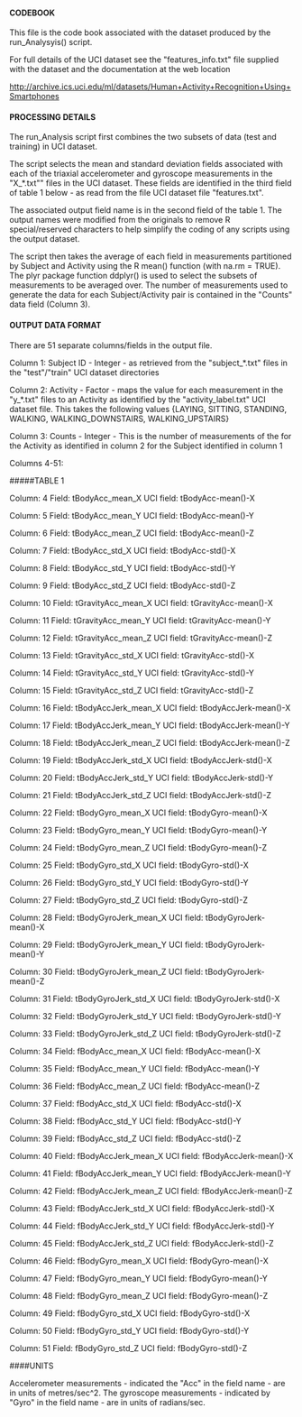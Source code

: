 #### CODEBOOK

This file is the code book associated with the dataset produced by the run_Analysyis() script.

For full details of the UCI dataset see the "features_info.txt" file supplied with the dataset and the documentation at the web location 

http://archive.ics.uci.edu/ml/datasets/Human+Activity+Recognition+Using+Smartphones


#### PROCESSING DETAILS

The run_Analysis script first combines the two subsets of data (test and training) in UCI dataset.

The script selects the mean and standard deviation fields associated with each of the triaxial accelerometer and gyroscope measurements in the "X_*.txt"" files in the UCI dataset.  These fields are identified in the third field of table 1 below - as read from the file UCI dataset file "features.txt".  

The associated output field name is in the second field of the table 1.  The output names were modified from the originals to remove R special/reserved characters to help simplify the coding of any scripts using the output dataset.

The script then takes the average of each field in measurements partitioned by Subject and Activity using the R mean() function (with na.rm = TRUE).  The plyr package function ddplyr() is used to select the subsets of measurements to be averaged over.  The number of measurements used to generate the data for each Subject/Activity pair is contained in the "Counts" data field (Column 3).  

#### OUTPUT DATA FORMAT

There are 51 separate columns/fields in the output file.  

Column 1:  Subject ID - Integer - as retrieved from the "subject_*.txt" files in the  "test"/"train" UCI dataset directories

Column 2:  Activity - Factor - maps the value for each measurement in the "y_*.txt" files to an Activity as identified by the "activity_label.txt" UCI dataset file.  This takes the following values {LAYING, SITTING, STANDING, WALKING, WALKING_DOWNSTAIRS, WALKING_UPSTAIRS} 

Column 3: Counts - Integer - This is the number of measurements of the for the Activity as identified in column 2 for the Subject identified in column 1 

Columns 4-51:  

#####TABLE 1

Column:  4 Field:  tBodyAcc_mean_X UCI field:  tBodyAcc-mean()-X 

Column:  5 Field:  tBodyAcc_mean_Y UCI field:  tBodyAcc-mean()-Y 

Column:  6 Field:  tBodyAcc_mean_Z UCI field:  tBodyAcc-mean()-Z 

Column:  7 Field:  tBodyAcc_std_X UCI field:  tBodyAcc-std()-X 

Column:  8 Field:  tBodyAcc_std_Y UCI field:  tBodyAcc-std()-Y 

Column:  9 Field:  tBodyAcc_std_Z UCI field:  tBodyAcc-std()-Z 

Column:  10 Field:  tGravityAcc_mean_X UCI field:  tGravityAcc-mean()-X 

Column:  11 Field:  tGravityAcc_mean_Y UCI field:  tGravityAcc-mean()-Y 

Column:  12 Field:  tGravityAcc_mean_Z UCI field:  tGravityAcc-mean()-Z 

Column:  13 Field:  tGravityAcc_std_X UCI field:  tGravityAcc-std()-X 

Column:  14 Field:  tGravityAcc_std_Y UCI field:  tGravityAcc-std()-Y 

Column:  15 Field:  tGravityAcc_std_Z UCI field:  tGravityAcc-std()-Z 

Column:  16 Field:  tBodyAccJerk_mean_X UCI field:  tBodyAccJerk-mean()-X 

Column:  17 Field:  tBodyAccJerk_mean_Y UCI field:  tBodyAccJerk-mean()-Y 

Column:  18 Field:  tBodyAccJerk_mean_Z UCI field:  tBodyAccJerk-mean()-Z 

Column:  19 Field:  tBodyAccJerk_std_X UCI field:  tBodyAccJerk-std()-X 

Column:  20 Field:  tBodyAccJerk_std_Y UCI field:  tBodyAccJerk-std()-Y 

Column:  21 Field:  tBodyAccJerk_std_Z UCI field:  tBodyAccJerk-std()-Z 

Column:  22 Field:  tBodyGyro_mean_X UCI field:  tBodyGyro-mean()-X 

Column:  23 Field:  tBodyGyro_mean_Y UCI field:  tBodyGyro-mean()-Y 

Column:  24 Field:  tBodyGyro_mean_Z UCI field:  tBodyGyro-mean()-Z 

Column:  25 Field:  tBodyGyro_std_X UCI field:  tBodyGyro-std()-X 

Column:  26 Field:  tBodyGyro_std_Y UCI field:  tBodyGyro-std()-Y 

Column:  27 Field:  tBodyGyro_std_Z UCI field:  tBodyGyro-std()-Z 

Column:  28 Field:  tBodyGyroJerk_mean_X UCI field:  tBodyGyroJerk-mean()-X 

Column:  29 Field:  tBodyGyroJerk_mean_Y UCI field:  tBodyGyroJerk-mean()-Y 

Column:  30 Field:  tBodyGyroJerk_mean_Z UCI field:  tBodyGyroJerk-mean()-Z 

Column:  31 Field:  tBodyGyroJerk_std_X UCI field:  tBodyGyroJerk-std()-X 

Column:  32 Field:  tBodyGyroJerk_std_Y UCI field:  tBodyGyroJerk-std()-Y 

Column:  33 Field:  tBodyGyroJerk_std_Z UCI field:  tBodyGyroJerk-std()-Z 

Column:  34 Field:  fBodyAcc_mean_X UCI field:  fBodyAcc-mean()-X 

Column:  35 Field:  fBodyAcc_mean_Y UCI field:  fBodyAcc-mean()-Y 

Column:  36 Field:  fBodyAcc_mean_Z UCI field:  fBodyAcc-mean()-Z 

Column:  37 Field:  fBodyAcc_std_X UCI field:  fBodyAcc-std()-X 

Column:  38 Field:  fBodyAcc_std_Y UCI field:  fBodyAcc-std()-Y 

Column:  39 Field:  fBodyAcc_std_Z UCI field:  fBodyAcc-std()-Z 

Column:  40 Field:  fBodyAccJerk_mean_X UCI field:  fBodyAccJerk-mean()-X 

Column:  41 Field:  fBodyAccJerk_mean_Y UCI field:  fBodyAccJerk-mean()-Y 

Column:  42 Field:  fBodyAccJerk_mean_Z UCI field:  fBodyAccJerk-mean()-Z 

Column:  43 Field:  fBodyAccJerk_std_X UCI field:  fBodyAccJerk-std()-X 

Column:  44 Field:  fBodyAccJerk_std_Y UCI field:  fBodyAccJerk-std()-Y 

Column:  45 Field:  fBodyAccJerk_std_Z UCI field:  fBodyAccJerk-std()-Z 

Column:  46 Field:  fBodyGyro_mean_X UCI field:  fBodyGyro-mean()-X 

Column:  47 Field:  fBodyGyro_mean_Y UCI field:  fBodyGyro-mean()-Y 

Column:  48 Field:  fBodyGyro_mean_Z UCI field:  fBodyGyro-mean()-Z 

Column:  49 Field:  fBodyGyro_std_X UCI field:  fBodyGyro-std()-X 

Column:  50 Field:  fBodyGyro_std_Y UCI field:  fBodyGyro-std()-Y 

Column:  51 Field:  fBodyGyro_std_Z UCI field:  fBodyGyro-std()-Z 


####UNITS

Accelerometer measurements - indicated the "Acc" in the field name - are in units of metres/sec^2.  The gyroscope measurements  - indicated by "Gyro" in the field name - are in units of radians/sec.



